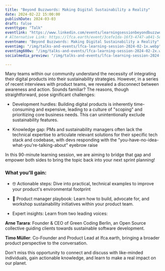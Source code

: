 ```yaml
---
title: "Beyond Buzzwords: Making Digital Sustainability a Reality"
date: 2024-02-22 15:00:00
publishDate: 2024-03-03
draft: false
eventtype: "Talk"
eventlink: "https://www.linkedin.com/events/learningsessionbeyondbuzzwords-7163922762682560513/comments/"
# Alternative Link: https://lfca.earth/event/3cefe1da-16f3-4747-a841-5e7ff9f812ec/join/
eventname: "Beyond Buzzwords: Making Digital Sustainability a Reality"
eventimg: "/img/talks-and-events/lfca-learning-session-2024-02-1x.webp"
eventimg600w: "/img/talks-and-events/lfca-learning-session-2024-02-2x.webp"
socialmedia_preview: "/img/talks-and-events/lfca-learning-session-2024-02-2x.webp"

---
```


Many teams within our community understand the necessity of integrating their digital products into their sustainability strategies. However, in a series of recent interviews with product teams, we revealed a disconnect between awareness and action. Sounds familiar? The reasons, though straightforward, pose significant challenges:

- Development hurdles: Building digital products is inherently time-consuming and expensive, leading to a culture of "scoping" and prioritizing core business needs. This can unintentionally exclude sustainability features.

- Knowledge gap: PMs and sustainability managers often lack the technical expertise to articulate relevant solutions for their specific tech stack and codebase, with devs responding with the "you-have-no-idea-what-you're-talking-about" eyebrow raise

In this 90-minute learning session, we are aiming to bridge that gap and empower both sides to bring the topic back into your next sprint planning!

### What you'll gain:

- 🤓 Actionable steps: Dive into practical, technical examples to improve your product's environmental footprint

- 🎯 Product manager playbook: Learn how to build, advocate for, and workshop sustainability initiatives within your product team.

- Expert insights: Learn from two leading voices:

**Arne Tarara**: Founder & CEO of Green Coding Berlin, an Open Source collective guiding clients towards sustainable software development.

**Timo Müller**: Co-Founder and Product Lead at lfca.earth, bringing a broader product perspective to the conversation.

Don't miss this opportunity to connect and discuss with like-minded individuals, gain actionable knowledge, and learn to make a real impact on our planet.
